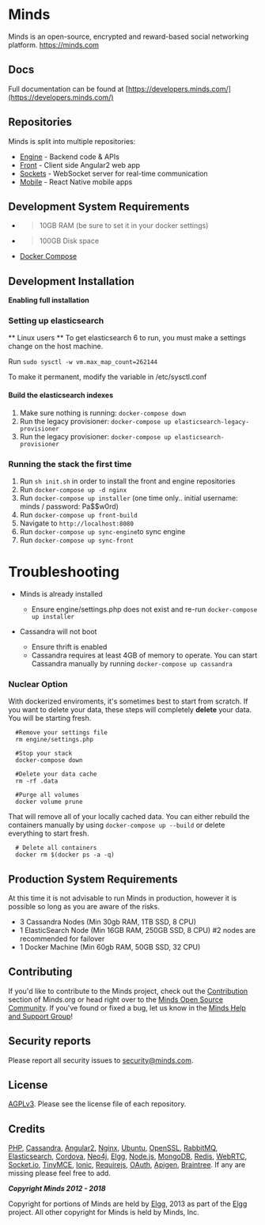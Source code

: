 Minds
=====
Minds is an open-source, encrypted and reward-based social networking platform. https://minds.com

## Docs
Full documentation can be found at [https://developers.minds.com/](https://developers.minds.com/)

## Repositories

Minds is split into multiple repositories:

- [Engine](https://gitlab.com/minds/engine) - Backend code & APIs
- [Front](https://gitlab.com/minds/front) - Client side Angular2 web app
- [Sockets](https://gitlab.com/minds/sockets) - WebSocket server for real-time communication
- [Mobile](https://gitlab.com/minds/mobile-native) - React Native mobile apps


## Development System Requirements

- > 10GB RAM (be sure to set it in your docker settings)
- > 100GB Disk space
- [Docker Compose](https://docs.docker.com/compose/)

## Development Installation

**Enabling full installation**

### Setting up elasticsearch

** Linux users **
To get elasticsearch 6 to run, you must make a settings change on the host machine.

Run ```sudo sysctl -w vm.max_map_count=262144```

To make it permanent, modify the variable in /etc/sysctl.conf

#### Build the elasticsearch indexes

1. Make sure nothing is running: `docker-compose down`
2. Run the legacy provisioner: `docker-compose up elasticsearch-legacy-provisioner`
3. Run the legacy provisioner: `docker-compose up elasticsearch-provisioner`

### Running the stack the first time

1. Run `sh init.sh` in order to install the front and engine repositories
2. Run `docker-compose up -d nginx`
3. Run `docker-compose up installer` (one time only.. initial username: minds / password: Pa$$w0rd)
4. Run `docker-compose up front-build` 
5. Navigate to `http://localhost:8080`
6. Run `docker-compose up sync-engine`to sync engine
7. Run `docker-compose up sync-front` 

# Troubleshooting

- Minds is already installed
  - Ensure engine/settings.php does not exist and re-run `docker-compose up installer`

- Cassandra will not boot
  - Ensure thrift is enabled
  - Cassandra requires at least 4GB of memory to operate. You can start Cassandra manually by running `docker-compose up cassandra`

### Nuclear Option

With dockerized enviroments, it's sometimes best to start from scratch. If you want to delete your data, these steps will completely **delete** your data. You will be starting fresh.

```
  #Remove your settings file
  rm engine/settings.php 
  
  #Stop your stack
  docker-compose down

  #Delete your data cache
  rm -rf .data

  #Purge all volumes
  docker volume prune

  ```

  That will remove all of your locally cached data. You can either rebuild the containers manually by using ```docker-compose up --build``` or delete everything to start fresh.

```
  # Delete all containers
  docker rm $(docker ps -a -q)

```

## Production System Requirements

At this time it is not advisable to run Minds in production, however it is possible so long as you are aware of the risks.

- 3 Cassandra Nodes (Min 30gb RAM, 1TB SSD, 8 CPU)
- 1 ElasticSearch Node (Min 16GB RAM, 250GB SSD, 8 CPU) #2 nodes are recommended for failover
- 1 Docker Machine (Min 60gb RAM, 50GB SSD, 32 CPU)


## Contributing
If you'd like to contribute to the Minds project, check out the [Contribution](https://www.minds.org/docs/contributing.html) section of Minds.org or head right over to the [Minds Open Source Community](https://www.minds.com/groups/profile/365903183068794880).  If you've found or fixed a bug, let us know in the [Minds Help and Support Group](https://www.minds.com/groups/profile/100000000000000681/activity)!

## Security reports
Please report all security issues to [security@minds.com](mailto:security@minds.com).

## License
[AGPLv3](https://www.minds.org/docs/license.html). Please see the license file of each repository.

## Credits
[PHP](https://php.net), [Cassandra](http://cassandra.apache.org/), [Angular2](http://angular.io), [Nginx](https://nginx.com), [Ubuntu](https://ubuntu.com), [OpenSSL](https://www.openssl.org/), [RabbitMQ](https://www.rabbitmq.com/), [Elasticsearch](https://www.elastic.co/), [Cordova](https://cordova.apache.org/), [Neo4j](https://neo4j.com/), [Elgg](http://elgg.org), [Node.js](https://nodejs.org/en/), [MongoDB](https://www.mongodb.com/), [Redis](http://redis.io/), [WebRTC](https://webrtc.org/), [Socket.io](http://socket.io/), [TinyMCE](https://www.tinymce.com/), [Ionic](http://ionicframework.com/), [Requirejs](http://requirejs.org/), [OAuth](http://oauth.net/2/), [Apigen](http://www.apigen.org/), [Braintree](https://www.braintreepayments.com/). If any are missing please feel free to add.

___Copyright Minds 2012 - 2018___

Copyright for portions of Minds are held by [Elgg](http://elgg.org), 2013 as part of the [Elgg](http://elgg.org) project. All other copyright for Minds is held by Minds, Inc.
